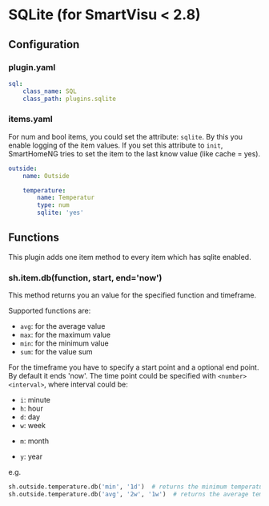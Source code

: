 # SQLite (for SmartVisu < 2.8)

## Configuration

### plugin.yaml

```yaml
sql:
    class_name: SQL
    class_path: plugins.sqlite
```

### items.yaml

For num and bool items, you could set the attribute: `sqlite`. By this you enable logging of the item values.
If you set this attribute to `init`, SmartHomeNG tries to set the item to the last know value (like cache = yes).

```yaml
outside:
    name: Outside

    temperature:
        name: Temperatur
        type: num
        sqlite: 'yes'
```


## Functions
This plugin adds one item method to every item which has sqlite enabled.

### sh.item.db(function, start, end='now')

This method returns you an value for the specified function and timeframe.

Supported functions are:

   * `avg`: for the average value
   * `max`: for the maximum value
   * `min`: for the minimum value
   * `sum`: for the value sum

For the timeframe you have to specify a start point and a optional end point. By default it ends 'now'.
The time point could be specified with `<number><interval>`, where interval could be:

   * `i`: minute
   * `h`: hour
   * `d`: day
   * `w`: week
   + `m`: month
   * `y`: year

e.g.
```python
sh.outside.temperature.db('min', '1d')  # returns the minimum temperature within the last day
sh.outside.temperature.db('avg', '2w', '1w')  # returns the average temperature of the week before last week
```
